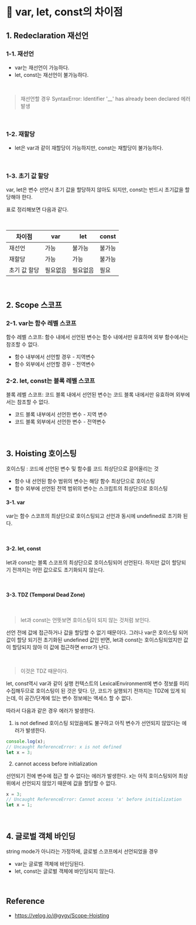# :orange_book: var, let, const의 차이점
## 1. Redeclaration 재선언
### 1-1. 재선언
- var는 재선언이 가능하다.
- let, const는 재선언이 불가능하다.


<br>

> 재선언할 경우 SyntaxError: Identifier '__' has already been declared 에러 발생


<br>

### 1-2. 재할당
-  let은 var과 같이 재할당이 가능하지만, const는 재할당이 불가능하다.

<br>

### 1-3. 초기 값 할당
var, let은 변수 선언시 초기 값을 할당하지 않아도 되지만, const는 반드시 초기값을 할당해야 한다.


표로 정리해보면 다음과 같다.

<br>


|차이점|var|let|const|
|--|---|--|--|
|재선언 | 가능| 불가능 | 불가능|
|재할당| 가능|가능|불가능|
|초기 값 할당|필요없음|필요없음|필요| 

<br>


## 2. Scope 스코프
### 2-1. var는 함수 레벨 스코프
함수 레벨 스코프: 함수 내에서 선언된 변수는 함수 내에서만 유효하며 외부 함수에서는 참조할 수 없다.

- 함수 내부에서 선언할 경우 - 지역변수
- 함수 외부에서 선언할 경우 - 전역변수


### 2-2. let, const는 블록 레벨 스코프
블록 레벨 스코프: 코드 블록 내에서 선언된 변수는 코드 블록 내에서만 유효하며 외부에서는 참조할 수 없다.

- 코드 블록 내부에서 선언한 변수 - 지역 변수
- 코드 블록 외부에서 선언한 변수 - 전역변수

<br>

## 3. Hoisting 호이스팅
호이스팅 : 코드에 선언된 변수 및 함수를 코드 최상단으로 끌어올리는 것
- 함수 내 선언된 함수 범위의 변수는 해당 함수 최상단으로 호이스팅
- 함수 외부에 선언된 전역 범위의 변수는 스크립트의 최상단으로 호이스팅

#### 3-1. var
var는 함수 스코프의 최상단으로 호이스팅되고 선언과 동시에 undefined로 초기화 된다.

<br>

#### 3-2. let, const
let과 const는 블록 스코프의 최상단으로 호이스팅되어 선언된다.
하지만 값이 할당되기 전까지는 어떤 값으로도 초기화되지 않는다.

<br>

#### 3-3. TDZ (Temporal Dead Zone)
<br>

>let과 const는 언뜻보면 호이스팅이 되지 않는 것처럼 보인다. 

선언 전에 값에 접근하거나 값을 할당할 수 없기 때문이다. 그러나 var은 호이스팅 되어 값이 할당 되기전 초기화된 undefined 값인 반면, let과 const는 호이스팅되었지만 값이 할당되지 않아 이 값에 접근하면 error가 난다.


<br>

>이것은 TDZ 때문이다.

let, const역시 var과 같이 실행 컨텍스트의 LexicalEnvironment에 변수 정보를 미리 수집해두므로 호이스팅이 된 것은 맞다.
단, 코드가 실행되기 전까지는 TDZ에 있게 되는데, 이 공간/단계에 있는 변수 정보에는 액세스 할 수 없다.

따라서 다음과 같은 경우 에러가 발생한다.

1. is not defined
호이스팅 되었음에도 불구하고 아직 변수가 선언되지 않았다는 에러가 발생한다.
```js
console.log(x);
// Uncaught ReferenceError: x is not defined
let x = 3;
```

2. cannot access before initialization

선언되기 전에 변수에 접근 할 수 없다는 에러가 발생한다. x는 아직 호이스팅되어 최상위에서 선언되지 않았기 때문에 값을 할당할 수 없다.
```js
x = 3; 
// Uncaught ReferenceError: Cannot access 'x' before initialization
let x = 1;
```

<br>


## 4. 글로벌 객체 바인딩
string mode가 아니라는 가정하에, 글로벌 스코프에서 선언되었을 경우
- var는 글로벌 객체에 바인딩된다.
- let, const는 글로벌 객체에 바인딩되지 않는다.


<br>

## Reference
- https://velog.io/@gygy/Scope-Hoisting